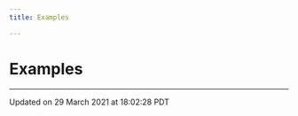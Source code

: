 ```yaml
---
title: Examples

---
```

# Examples







-------------------------------

Updated on 29 March 2021 at 18:02:28 PDT
